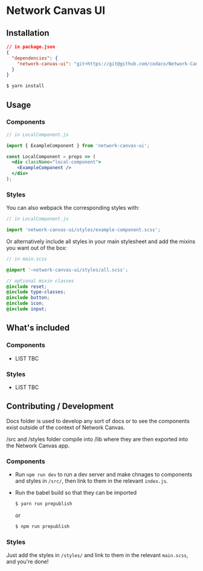 # Network Canvas UI

## Installation

```json
// in package.json
{
  "dependencies": {
    "network-canvas-ui": "git+https://git@github.com/codaco/Network-Canvas-UI.git"
  }
}
```

```sh
$ yarn install
```

## Usage

### Components

```jsx
// in LocalComponent.js

import { ExampleComponent } from 'network-canvas-ui';

const LocalComponent = props => (
  <div className="local-component">
    <ExampleComponent />
  </div>
);
```

### Styles

You can also webpack the corresponding styles with:

```js
// in LocalComponent.js

import 'network-canvas-ui/styles/example-component.scss';
```

Or alternatively include all styles in your main stylesheet and add the mixins you want out of the box:

```scss
// in main.scss

@import '~network-canvas-ui/styles/all.scss';

// optional mixin classes
@include reset;
@include type-classes;
@include button;
@include icon;
@include input;
```

## What's included

### Components

- LIST TBC

### Styles

- LIST TBC

## Contributing / Development

Docs folder is used to develop any sort of docs or to see the components exist outside of the context of Network Canvas.

/src and /styles folder compile into /lib where they are then exported into the Network Canvas app.

### Components

- Run `npm run dev` to run a dev server and make chnages to components and styles in `/src/`, then link to them in the relevant `index.js`.
- Run the babel build so that they can be imported

  ```sh
  $ yarn run prepublish
  ````
  or
  ```sh
  $ npm run prepublish
  ````

### Styles

Just add the styles in `/styles/` and link to them in the relevant `main.scss`, and you're done!
